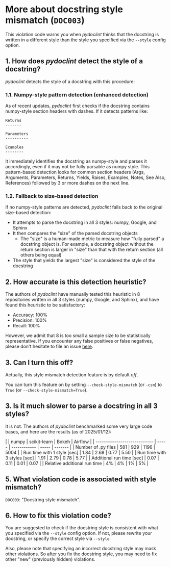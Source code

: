 # More about docstring style mismatch (`DOC003`)

This violation code warns you when _pydoclint_ thinks that the docstring is
written in a different style than the style you specified via the `--style`
config option.

## 1. How does _pydoclint_ detect the style of a docstring?

_pydoclint_ detects the style of a docstring with this procedure:

### 1.1. Numpy-style pattern detection (enhanced detection)

As of recent updates, _pydoclint_ first checks if the docstring contains
numpy-style section headers with dashes. If it detects patterns like:

```
Returns
-------

Parameters
----------

Examples
--------
```

It immediately identifies the docstring as numpy-style and parses it
accordingly, even if it may not be fully parsable as numpy style. This
pattern-based detection looks for common section headers (Args, Arguments,
Parameters, Returns, Yields, Raises, Examples, Notes, See Also, References)
followed by 3 or more dashes on the next line.

### 1.2. Fallback to size-based detection

If no numpy-style patterns are detected, _pydoclint_ falls back to the original
size-based detection:

- It attempts to parse the docstring in all 3 styles: numpy, Google, and Sphinx
- It then compares the "size" of the parsed docstring objects
  - The "size" is a human-made metric to measure how "fully parsed" a docstring
    object is. For example, a docstring object without the return section is
    larger in "size" than that with the return section (all others being equal)
- The style that yields the largest "size" is considered the style of the
  docstring

## 2. How accurate is this detection heuristic?

The authors of _pydoclint_ have manually tested this heuristic in 8
repositories written in all 3 styles (numpy, Google, and Sphinx), and have
found this heuristic to be satisfactory:

- Accuracy: 100%
- Precision: 100%
- Recall: 100%

However, we admit that 8 is too small a sample size to be statistically
representative. If you encounter any false positives or false negatives, please
don't hesitate to file an issue
[here](https://github.com/jsh9/pydoclint/issues).

## 3. Can I turn this off?

Actually, this style mismatch detection feature is by default _off_.

You can turn this feature on by setting `--check-style-mismatch` (or `-csm`) to
`True` (or `--check-style-mismatch=True`).

## 3. Is it much slower to parse a docstring in all 3 styles?

It is not. The authors of _pydoclint_ benchmarked some very large code bases,
and here are the results (as of 2025/01/12):

| | numpy | scikit-learn | Bokeh | Airflow | | ---------------------------- |
----- | ------------ | ----- | ------- | | Number of .py files | 581 | 929 |
1196 | 5004 | | Run time with 1 style [sec] | 1.84 | 2.68 | 0.77 | 5.50 | | Run
time with 3 styles [sec] | 1.91 | 2.79 | 0.78 | 5.77 | | Additional run time
[sec] | 0.07 | 0.11 | 0.01 | 0.07 | | Relative additional run time | 4% | 4% |
1% | 5% |

## 5. What violation code is associated with style mismatch?

`DOC003`: "Docstring style mismatch".

## 6. How to fix this violation code?

You are suggested to check if the docstring style is consistent with what you
specified via the `--style` config option. If not, please rewrite your
docstring, or specify the correct style via `--style`.

Also, please note that specifying an incorrect docstring style may mask other
violations. So after you fix the docstring style, you may need to fix other
"new" (previously hidden) violations.
